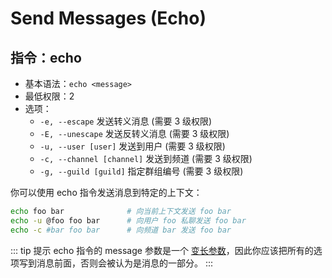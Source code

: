 # Send Messages (Echo)

## 指令：echo

- 基本语法：`echo <message>`
- 最低权限：2
- 选项：
  - `-e, --escape`  发送转义消息 (需要 3 级权限)
  - `-E, --unescape`  发送反转义消息 (需要 3 级权限)
  - `-u, --user [user]`  发送到用户 (需要 3 级权限)
  - `-c, --channel [channel]`  发送到频道 (需要 3 级权限)
  - `-g, --guild [guild]`  指定群组编号 (需要 3 级权限)

你可以使用 echo 指令发送消息到特定的上下文：

```sh
echo foo bar              # 向当前上下文发送 foo bar
echo -u @foo foo bar      # 向用户 foo 私聊发送 foo bar
echo -c #bar foo bar      # 向频道 bar 发送 foo bar
```

::: tip 提示
echo 指令的 message 参数是一个 [变长参数](../../manual/usage/command.md#参数和选项)，因此你应该把所有的选项写到消息前面，否则会被认为是消息的一部分。
:::
